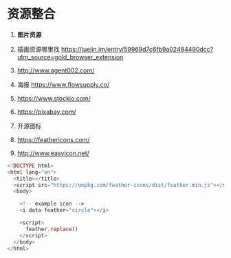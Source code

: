 # 资源整合

1. **图片资源**

  1. 插画资源哪里找 <https://juejin.im/entry/59969d7c6fb9a02484490dcc?utm_source=gold_browser_extension>
  2. <http://www.agent002.com/>
  3. 海报 <https://www.flowsupply.co/>
  4. <https://www.stockio.com/>
  5. <https://pixabay.com/>

2. 开源图标

  1. <https://feathericons.com/>
  2. <http://www.easyicon.net/>

```php
<!DOCTYPE html>
<html lang="en">
  <title></title>
  <script src="https://unpkg.com/feather-icons/dist/feather.min.js"></script>
  <body>

    <!-- example icon -->
    <i data-feather="circle"></i>

    <script>
      feather.replace()
    </script>
  </body>
</html>
```
